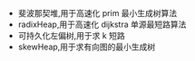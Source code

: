 <!-- https://github.dev/EndlessCheng/codeforces-go/blob/master/copypasta/leftist_tree.go#L11 -->
<!-- https://nyaannyaan.github.io/library/data-structure/skew-heap.hpp -->
<!-- https://www.cnblogs.com/flashhu/p/8324551.html -->
<!-- https://www.luogu.com.cn/blog/command-block/lct-xiao-ji -->

- 斐波那契堆,用于高速化 prim 最小生成树算法
- radixHeap,用于高速化 dijkstra 单源最短路算法
- 可持久化左偏树,用于求 k 短路
- skewHeap,用于求有向图的最小生成树
